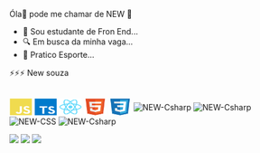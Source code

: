 Óla👋
pode me chamar de NEW 🤙



- 🔭 Sou estudante de Fron End...
- 🔍 Em busca da minha vaga...
- 🥎 Pratico Esporte...



⚡⚡⚡ New souza

<div style="display: inline_block"><br>
  <img align="center" alt="NEW-Js" height="30" width="40" src="https://raw.githubusercontent.com/devicons/devicon/master/icons/javascript/javascript-plain.svg">
  <img align="center" alt="NEW-Ts" height="30" width="40" src="https://raw.githubusercontent.com/devicons/devicon/master/icons/typescript/typescript-plain.svg">
  <img align="center" alt="NEW-React" height="30" width="40" src="https://raw.githubusercontent.com/devicons/devicon/master/icons/react/react-original.svg">
  <img align="center" alt="NEW-HTML" height="30" width="40" src="https://raw.githubusercontent.com/devicons/devicon/master/icons/html5/html5-original.svg">
  <img align="center" alt="NEW-CSS" height="30" width="40" src="https://raw.githubusercontent.com/devicons/devicon/master/icons/css3/css3-original.svg">
  <img align="center" alt="NEW-Csharp" height="40" width="60" src="https://cdn.jsdelivr.net/gh/devicons/devicon@latest/icons/firebase/firebase-original.svg" />
  <img align="center" alt="NEW-Csharp" height="40" width="60" src="https://cdn.jsdelivr.net/gh/devicons/devicon@latest/icons/wordpress/wordpress-plain.svg" />
  <img align="center" alt="NEW-CSS" height="60" width="40" src="https://cdn.jsdelivr.net/gh/devicons/devicon@latest/icons/nodejs/nodejs-original-wordmark.svg" />
  <img align="center" alt="NEW-Csharp" height="110" width="80"  src="https://cdn.jsdelivr.net/gh/devicons/devicon@latest/icons/tailwindcss/tailwindcss-original-wordmark.svg" />       
  

          
</div>
  
   
  <a href="https://www.linkedin.com/in/new-souza-7583a6297/" target="_blank"><img src="https://img.shields.io/badge/-LinkedIn-%230077B5?style=for-the-badge&logo=linkedin&logoColor=white" target="_blank"></a> 
  <a href="https://www.instagram.com/newsouzaa/"><img src="https://img.shields.io/badge/-Instagram-%23E4405F?style=for-the-badge&logo=instagram&logoColor=white" target="_blank"></a>
  <a href = "mailto:"><img src="https://img.shields.io/badge/-Gmail-%23333?style=for-the-badge&logo=gmail&logoColor=white" target="_blank"></a>
  
 
<div> 

</div>
